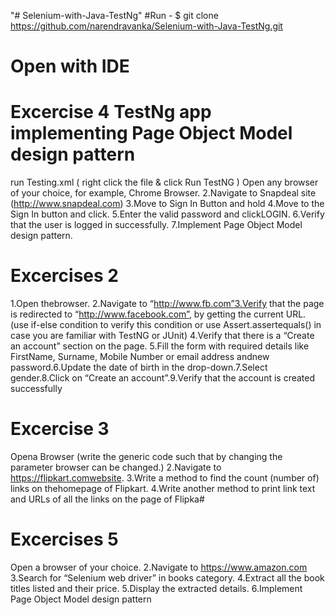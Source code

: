 "# Selenium-with-Java-TestNg" 
#Run -      $  git clone https://github.com/narendravanka/Selenium-with-Java-TestNg.git

# Open with IDE
# Excercise 4 TestNg app implementing  Page Object Model design pattern
  run Testing.xml ( right click the file & click Run TestNG )
  Open any browser of your choice, for example, Chrome Browser.
  2.Navigate to Snapdeal site (http://www.snapdeal.com)
  3.Move to Sign In Button and hold
  4.Move to the Sign In button and click.
  5.Enter the valid password and clickLOGIN.
  6.Verify that the user is logged in successfully.
  7.Implement Page Object Model design pattern. 
# Excercises 2 
1.Open thebrowser.
2.Navigate to “http://www.fb.com”3.Verify that the page is redirected to “http://www.facebook.com”, by getting the current URL. (use if-else condition to verify this condition or use Assert.assertequals() in case you are familiar with TestNG or JUnit)
4.Verify that there is a “Create an account” section on the page.
5.Fill the form with required details like FirstName, Surname, Mobile Number or email address andnew password.6.Update the date of birth in the drop-down.7.Select gender.8.Click on “Create an account”.9.Verify that the account is created successfully
# Excercise 3
Opena Browser (write the generic code such that by changing the parameter browser can be changed.)
2.Navigate to https://flipkart.comwebsite.
3.Write a method to find the count (number of) links on thehomepage of Flipkart.
4.Write another method to print link text and URLs of all the links on the page of Flipka#
# Excercises 5
Open a browser of your choice.
2.Navigate to https://www.amazon.com
3.Search for “Selenium web driver” in books category.
4.Extract all the book titles listed and their price.
5.Display the extracted details.
6.Implement Page Object Model design pattern
